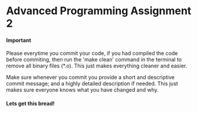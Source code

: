 # Advanced Programming Assignment 2

#### Important
Please everytime you commit your code, if you had compiled the code before commiting, then run the 'make clean' command in the terminal to remove all binary files (\*.o). This just makes everything cleaner and easier.

Make sure whenever you commit you provide a short and descriptive commit message; and a highly detailed description if needed. This just makes sure everyone knows what you have changed and why.

#### Lets get this bread!
